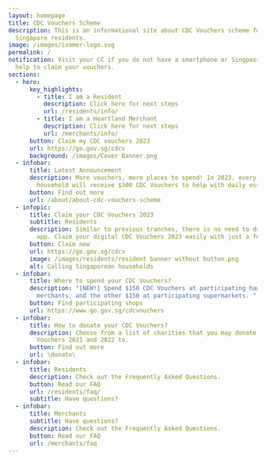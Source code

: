 ```yaml
---
layout: homepage
title: CDC Vouchers Scheme
description: This is an informational site about CDC Vouchers scheme for
  Singapore residents.
image: /images/isomer-logo.svg
permalink: /
notification: Visit your CC if you do not have a smartphone or Singpass or need
  help to claim your vouchers.
sections:
  - hero:
      key_highlights:
        - title: I am a Resident
          description: Click here for next steps
          url: /residents/info/
        - title: I am a Heartland Merchant
          description: Click here for next steps
          url: /merchants/info/
      button: Claim my CDC vouchers 2023
      url: https://go.gov.sg/cdcv
      background: /images/Cover Banner.png
  - infobar:
      title: Latest Announcement
      description: More vouchers, more places to spend! In 2023, every Singaporean
        household will receive $300 CDC Vouchers to help with daily essentials.
      button: Find out more
      url: /about/about-cdc-vouchers-scheme
  - infopic:
      title: Claim your CDC Vouchers 2023
      subtitle: Residents
      description: Similar to previous tranches, there is no need to download a mobile
        app. Claim your digital CDC Vouchers 2023 easily with just a few taps.
      button: Claim now
      url: https://go.gov.sg/cdcv
      image: /images/residents/resident banner without button.png
      alt: Calling Singaporean households
  - infobar:
      title: Where to spend your CDC Vouchers?
      description: "[NEW!] Spend $150 CDC Vouchers at participating hawkers/heartland
        merchants, and the other $150 at participating supermarkets. "
      button: Find participating shops
      url: https://www.go.gov.sg/cdcvouchers
  - infobar:
      title: How to donate your CDC Vouchers?
      description: Choose from a list of charities that you may donate your CDC
        Vouchers 2021 and 2022 to.
      button: Find out more
      url: \donate\
  - infobar:
      title: Residents
      description: Check out the Frequently Asked Questions.
      button: Read our FAQ
      url: /residents/faq/
      subtitle: Have questions?
  - infobar:
      title: Merchants
      subtitle: Have questions?
      description: Check out the Frequently Asked Questions.
      button: Read our FAQ
      url: /merchants/faq
---
```

